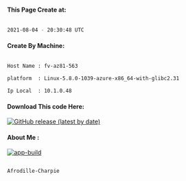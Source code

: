 
   
#### This Page Create at:

```bash

2021-08-04 - 20:30:48 UTC

```

#### Create By Machine:

```bash

Host Name : fv-az81-563

platform  : Linux-5.8.0-1039-azure-x86_64-with-glibc2.31

Ip Local  : 10.1.0.48

```
#### Download This code Here:

[![GitHub release (latest by date)](https://img.shields.io/github/v/release/Afrodille-Charpie/App-Build-1?style=for-the-badge&label=Download)](https://github.com/Afrodille-Charpie/App-Build-1/releases) 

</p> 

#### About Me :

[![app-build](https://github.com/Afrodille-Charpie/App-Build-1/actions/workflows/app-build.yml/badge.svg)](https://github.com/Afrodille-Charpie/App-Build-1/actions/workflows/app-build.yml)

```bash

Afrodille-Charpie

```

